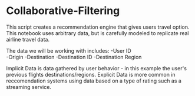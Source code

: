# Collaborative-Filtering
This script creates a recommendation engine that gives users travel option. This notebook uses arbitrary data, but is carefully modeled to replicate real airline travel data. 

The data we will be working with includes:
-User ID                
-Origin
-Destination
-Destination ID
-Destination Region

Implicit Data is data gathered by user behavior - in this example the user's previous flights destinations/regions. Explicit Data is more common in reccomendation systems using data based on a type of rating such as a streaming service.
